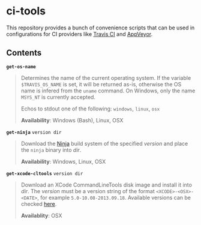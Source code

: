 # ci-tools

This repository provides a bunch of convenience scripts that can be used in
configurations for CI providers like [Travis CI] and [AppVeyor].

  [Travis CI]: https://travis-ci.org/
  [AppVeyor]: https://ci.appveyor.com/

## Contents

__`get-os-name`__

> Determines the name of the current operating system. If the variable
> `$TRAVIS_OS_NAME` is set, it will be returned as-is, otherwise the OS
> name is infered from the `uname` command. On Windows, only the name
> `MSYS_NT` is currently accepted.
>
> Echos to stdout one of the following: `windows`, `linux`, `osx`
>
> __Availability__: Windows (Bash), Linux, OSX

__`get-ninja`__ `version dir`

> Download the [Ninja] build system of the specified *version* and place the
> `ninja` binary into *dir*.
>
> __Availability__: Windows, Linux, OSX

  [Ninja]: https://ninja-build.org

__`get-xcode-cltools`__ `version dir`

> Download an XCode CommandLineTools disk image and install it into *dir*. The
> *version* must be a version string of the format `<XCODE>-<OSX>-<DATE>`, for
> example `5.0-10.08-2013.09.18`. Available versions can be checked
> [here][XCode Versions].
>
> __Availablity__: OSX

  [XCode Versions]: https://github.com/NiklasRosenstein/xcode-cltools-installer/wiki/XCode-Versions
